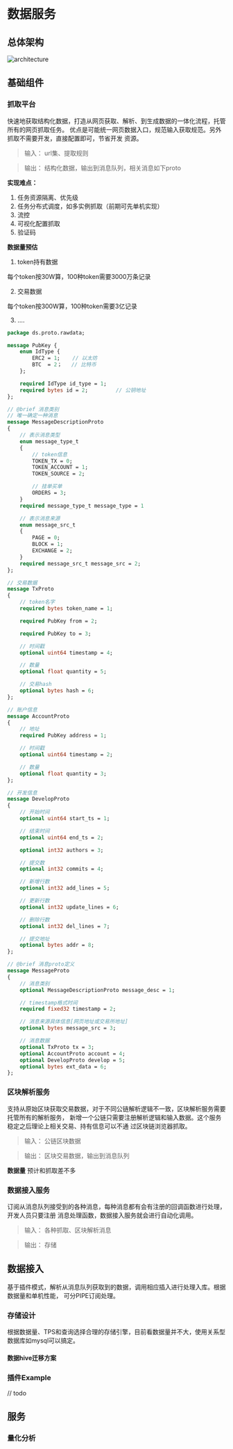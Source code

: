 # 数据服务

## 总体架构

![architecture](https://github.com/maodoutech/my-bitcoin/blob/master/temp/ds.png)

## 基础组件

### 抓取平台
快速地获取结构化数据，打造从网页获取、解析、到生成数据的一体化流程，托管所有的网页抓取任务。
优点是可能统一网页数据入口，规范输入获取规范。另外抓取不需要开发，直接配置即可，节省开发
资源。

> 输入： url集、提取规则

> 输出： 结构化数据，输出到消息队列，相关消息如下proto

**实现难点：**

1. 任务资源隔离、优先级
2. 任务分布式调度，如多实例抓取（前期可先单机实现）
3. 流控
4. 可视化配置抓取
5. 验证码

**数据量预估**

1. token持有数据

每个token按30W算，100种token需要3000万条记录

2. 交易数据

每个token按300W算，100种token需要3亿记录

3. ....


```proto
package ds.proto.rawdata;

message PubKey {
    enum IdType {
        ERC2 = 1;    // 以太坊
        BTC  = 2；   // 比特币
    };

    required IdType id_type = 1;
    required bytes id = 2;         // 公钥地址
};

// @brief 消息类别
// 唯一确定一种消息
message MessageDescriptionProto
{
    // 表示消息类型
    enum message_type_t
    {
        // token信息
        TOKEN_TX = 0;
        TOKEN_ACCOUNT = 1;
        TOKEN_SOURCE = 2;

        // 挂单买单
        ORDERS = 3;
    }
    required message_type_t message_type = 1

    // 表示消息来源
    enum message_src_t
    {
        PAGE = 0;
        BLOCK = 1;
        EXCHANGE = 2;
    }
    required message_src_t message_src = 2;
};

// 交易数据
message TxProto
{
    // token名字
    required bytes token_name = 1;

    required PubKey from = 2;

    required PubKey to = 3;

    // 时间戳
    optional uint64 timestamp = 4;

    // 数量
    optional float quantity = 5;

    // 交易hash
    optional bytes hash = 6;
};

// 账户信息
message AccountProto
{
    // 地址
    required PubKey address = 1;

    // 时间戳
    optional uint64 timestamp = 2;

    // 数量
    optional float quantity = 3;
};

// 开发信息
message DevelopProto
{
    // 开始时间
    optional uint64 start_ts = 1;

    // 结束时间
    optional uint64 end_ts = 2;

    optional int32 authors = 3;

    // 提交数
    optional int32 commits = 4;

    // 新增行数
    optional int32 add_lines = 5;

    // 更新行数
    optional int32 update_lines = 6;

    // 删除行数
    optional int32 del_lines = 7;

    // 提交地址
    optional bytes addr = 8;
};

// @brief 消息proto定义
message MessageProto
{
    // 消息类别
    optional MessageDescriptionProto message_desc = 1;

    // timestamp格式时间
    required fixed32 timestamp = 2;

    // 消息来源具体信息[网页地址或交易所地址]
    optional bytes message_src = 3;

    // 消息数据
    optional TxProto tx = 3;
    optional AccountProto account = 4;
    optional DevelopProto develop = 5;
    optional bytes ext_data = 6;
};
```

### 区块解析服务
   支持从原始区块获取交易数据，对于不同公链解析逻辑不一致，区块解析服务需要托管所有的解析服务，
新增一个公链只需要注册解析逻辑和输入数据。这个服务稳定之后理论上相关交易、持有信息可以不通
过区块链浏览器抓取。

> 输入： 公链区块数据

> 输出： 区块交易数据，输出到消息队列

**数据量**
预计和抓取差不多

### 数据接入服务
   订阅从消息队列接受到的各种消息，每种消息都有会有注册的回调函数进行处理，开发人员只要注册
消息处理函数，数据接入服务就会进行自动化调用。

> 输入： 各种抓取、区块解析消息

> 输出： 存储

## 数据接入

  基于插件模式，解析从消息队列获取到的数据，调用相应插入进行处理入库。根据数据量和单机性能，
可分PIPE订阅处理。

### 存储设计

   根据数据量、TPS和查询选择合理的存储引擎，目前看数据量并不大，使用关系型数据库如mysql可以搞定。

#### 数据hive迁移方案

### 插件Example
// todo

## 服务

### 量化分析


